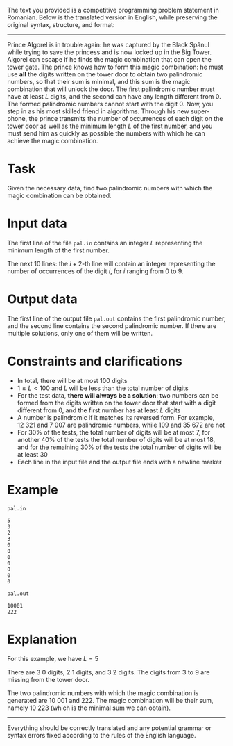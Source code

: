 The text you provided is a competitive programming problem statement in Romanian. Below is the translated version in English, while preserving the original syntax, structure, and format:

---
Prince Algorel is in trouble again: he was captured by the Black Spânul while trying to save the princess and is now locked up in the Big Tower. Algorel can escape if he finds the magic combination that can open the tower gate. The prince knows how to form this magic combination: he must use __all__ the digits written on the tower door to obtain two palindromic numbers, so that their sum is minimal, and this sum is the magic combination that will unlock the door. The first palindromic number must have at least $L$ digits, and the second can have any length different from $0$. The formed palindromic numbers cannot start with the digit $0$. Now, you step in as his most skilled friend in algorithms. Through his new super-phone, the prince transmits the number of occurrences of each digit on the tower door as well as the minimum length $L$ of the first number, and you must send him as quickly as possible the numbers with which he can achieve the magic combination.

# Task

Given the necessary data, find two palindromic numbers with which the magic combination can be obtained.

# Input data

The first line of the file `pal.in` contains an integer $L$ representing the minimum length of the first number.

The next $10$ lines: the $i+2$-th line will contain an integer representing the number of occurrences of the digit $i$, for $i$ ranging from $0$ to $9$.

# Output data

The first line of the output file `pal.out` contains the first palindromic number, and the second line contains the second palindromic number. If there are multiple solutions, only one of them will be written.

# Constraints and clarifications

* In total, there will be at most $100$ digits
* $1 \leq L < 100$ and $L$ will be less than the total number of digits
* For the test data, __there will always be a solution__: two numbers can be formed from the digits written on the tower door that start with a digit different from $0$, and the first number has at least $L$ digits
* A number is palindromic if it matches its reversed form. For example, $12\ 321$ and $7\ 007$ are palindromic numbers, while $109$ and $35\ 672$ are not
* For $30$\% of the tests, the total number of digits will be at most $7$, for another $40$\% of the tests the total number of digits will be at most $18$, and for the remaining $30$\% of the tests the total number of digits will be at least $30$
* Each line in the input file and the output file ends with a newline marker

# Example

`pal.in`
```
5
3
2
3
0
0
0
0
0
0
0
```

`pal.out`
```
10001
222
```

# Explanation

For this example, we have $L = 5$

There are $3$ $0$ digits, $2$ $1$ digits, and $3$ $2$ digits. The digits from $3$ to $9$ are missing from the tower door.

The two palindromic numbers with which the magic combination is generated are $10\ 001$ and $222$. The magic combination will be their sum, namely $10\ 223$ (which is the minimal sum we can obtain).

---

Everything should be correctly translated and any potential grammar or syntax errors fixed according to the rules of the English language.